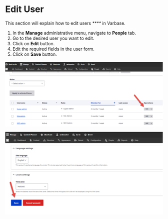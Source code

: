 # Edit User

This section will explain how to edit users _\*\*\*\*_ in Varbase.

1. In the **Manage** administrative menu, navigate to **People** tab.
2. Go to the desired user you want to edit.
3. Click on **Edit** button.
4. Edit the required fields in the user form.
5. Click on **Save** button.

![Editing Users in Drupal](<../../drupal-platform-docs/.gitbook/assets/image (47) (1) (1).png>)

![Save User Changes in Drupal](<../../drupal-platform-docs/.gitbook/assets/image (46) (1).png>)
